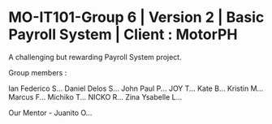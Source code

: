# MO-IT101-Group 6 | Version 2 | Basic Payroll System | Client : MotorPH

A challenging but rewarding Payroll System project. 


Group members :

Ian Federico S...
Daniel Delos S...
John Paul P...
JOY T...
Kate B...
Kristin M...
Marcus F...
Michiko T...
NICKO R...
Zina Ysabelle L...

Our Mentor - Juanito O...


